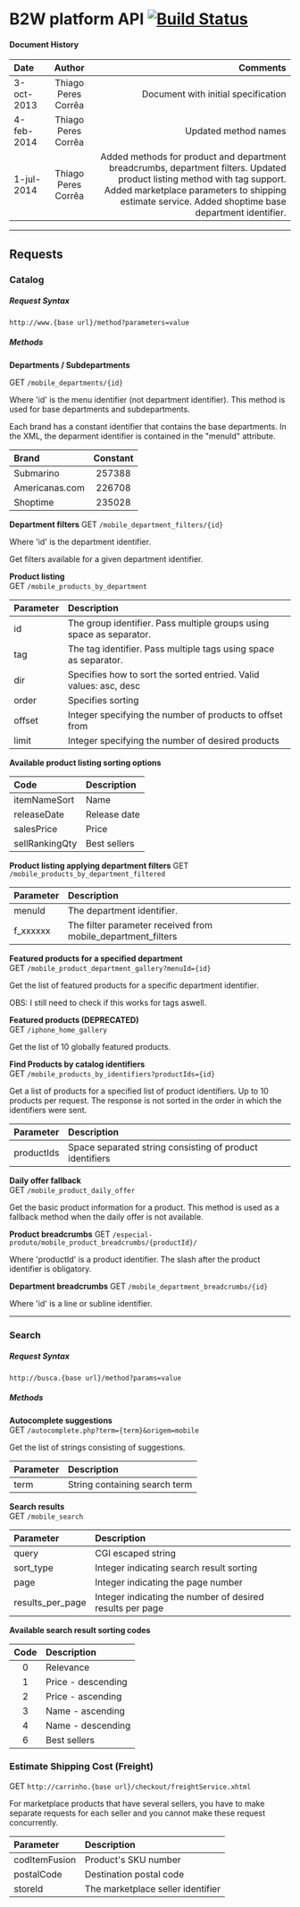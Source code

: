 # B2W platform API [![Build Status](https://magnum.travis-ci.com/ideaismobile/b2wkit-ios.svg?token=HgpLPTLpJGCu6X7AwRB1&branch=master)](https://magnum.travis-ci.com/ideaismobile/b2wkit-ios)

#### Document History

Date | Author | Comments
:------------- | :-----------: | ---------:
3-oct-2013 | Thiago Peres Corrêa | Document with initial specification
4-feb-2014 | Thiago Peres Corrêa | Updated method names
1-jul-2014 | Thiago Peres Corrêa | Added methods for product and department breadcrumbs, department filters. Updated product listing method with tag support. Added marketplace parameters to shipping estimate service. Added shoptime base department identifier.

----------------------

## Requests

### Catalog

##### Request Syntax
````http://www.{base url}/method?parameters=value````

##### Methods

**Departments / Subdepartments**

GET ```/mobile_departments/{id}```

Where 'id' is the menu identifier (not department identifier). This method is used for base departments and subdepartments.  

Each brand has a constant identifier that contains the base departments. In the XML, the deparment identifier is contained in the "menuId" attribute.

Brand | Constant
:-----|:--------:
Submarino | 257388
Americanas.com | 226708
Shoptime | 235028

**Department filters**
GET ```/mobile_department_filters/{id}```

Where 'id' is the department identifier.

Get filters available for a given department identifier.

**Product listing**  
GET ```/mobile_products_by_department```

Parameter | Description
:-------- | :--------
id | The group identifier. Pass multiple groups using space as separator.
tag | The tag identifier. Pass multiple tags using space as separator.
dir | Specifies how to sort the sorted entried. Valid values: asc, desc
order | Specifies sorting
offset | Integer specifying the number of products to offset from
limit | Integer specifying the number of desired products

**Available product listing sorting options**

Code | Description
:----- | :-------
itemNameSort | Name
releaseDate | Release date
salesPrice | Price
sellRankingQty | Best sellers

**Product listing applying department filters**
GET ```/mobile_products_by_department_filtered```

Parameter | Description
:-------- | :--------
menuId | The department identifier.
f_xxxxxx | The filter parameter received from mobile_department_filters

**Featured products for a specified department**  
GET ```/mobile_product_department_gallery?menuId={id}```

Get the list of featured products for a specific department identifier.

OBS: I still need to check if this works for tags aswell.

**Featured products (DEPRECATED)**  
GET ```/iphone_home_gallery```

Get the list of 10 globally featured products.

**Find Products by catalog identifiers**  
GET ```/mobile_products_by_identifiers?productIds={id}```

Get a list of products for a specified list of product identifiers. Up to 10 products per request. The response is not sorted in the order in which the identifiers were sent.

Parameter | Description
:-------- | :--------
productIds | Space separated string consisting of product identifiers

**Daily offer fallback**  
GET ```/mobile_product_daily_offer```

Get the basic product information for a product. This method is used as a fallback method when the daily offer is not available.

**Product breadcrumbs**
GET ```/especial-produto/mobile_product_breadcrumbs/{productId}/```

Where 'productId' is a product identifier. The slash after the product identifier is obligatory.

**Department breadcrumbs**
GET ```/mobile_department_breadcrumbs/{id}```

Where 'id' is a line or subline identifier.

----------------------

### Search

##### Request Syntax
````http://busca.{base url}/method?params=value````

##### Methods

**Autocomplete suggestions**  
GET ```/autocomplete.php?term={term}&origem=mobile```

Get the list of strings consisting of suggestions.

Parameter | Description
:-------- | :--------
term | String containing search term

**Search results**  
GET ```/mobile_search```

Parameter | Description
:-------- | :--------
query | CGI escaped string
sort_type | Integer indicating search result sorting
page | Integer indicating the page number
results_per_page | Integer indicating the number of desired results per page

**Available search result sorting codes**

Code | Description
:-----: | :-------
0 | Relevance
1 | Price - descending
2 | Price - ascending
3 | Name - ascending
4 | Name - descending
6 | Best sellers

### Estimate Shipping Cost (Freight)

GET ```http://carrinho.{base url}/checkout/freightService.xhtml```

For marketplace products that have several sellers, you have to make separate requests for each seller and you cannot make these request concurrently.

Parameter | Description
:-------- | :--------
codItemFusion | Product's SKU number
postalCode | Destination postal code
storeId | The marketplace seller identifier
